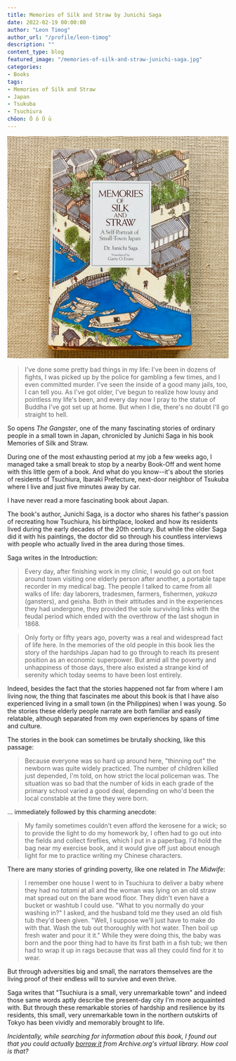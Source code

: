 ```yaml
---
title: Memories of Silk and Straw by Junichi Saga
date: 2022-02-19 00:00:00
author: "Leon Timog"
author_url: "/profile/leon-timog"
description: ""
content_type: blog
featured_image: "/memories-of-silk-and-straw-junichi-saga.jpg"
categories:
- Books
tags:
- Memories of Silk and Straw
- Japan
- Tsukuba
- Tsuchiura
chōon: Ō ō Ū ū
---
```

![Memories of Silk and Straw by Junichi Saga](memories-of-silk-and-straw-junichi-saga.jpg)

>I've done some pretty bad things in my life: I've been in dozens of fights, I was picked up by the police for gambling a few times, and I even committed murder. I've seen the inside of a good many jails, too, I can tell you. As I've got older, I've begun to realize how lousy and pointless my life's been, and every day now I pray to the statue of Buddha I've got set up at home. But when I die, there's no doubt I'll go straight to hell.

So opens *The Gangster*, one of the many fascinating stories of ordinary people in a small town in Japan, chronicled by Junichi Saga in his book Memories of Silk and Straw.

During one of the most exhausting period at my job a few weeks ago, I managed take a small break to stop by a nearby Book-Off and went home with this little gem of a book. And what do you know--it's about the stories of residents of Tsuchiura, Ibaraki Prefecture, next-door neighbor of Tsukuba where I live and just five minutes away by car.

I have never read a more fascinating book about Japan.

The book's author, Junichi Saga, is a doctor who shares his father's passion of recreating how Tsuchiura, his birthplace, looked and how its residents lived during the early decades of the 20th century. But while the older Saga did it with his paintings, the doctor did so through his countless interviews with people who actually lived in the area during those times.

Saga writes in the Introduction:

>Every day, after finishing work in my clinic, I would go out on foot around town visiting one elderly person after another, a portable tape recorder in my medical bag. The people I talked to came from all walks of life: day laborers, tradesmen, farmers, fishermen, *yakuza* (gansters), and geisha. Both in their attitudes and in the experiences they had undergone, they provided the sole surviving links with the feudal period which ended with the overthrow of the last shogun in 1868.

>Only forty or fifty years ago, poverty was a real and widespread fact of life here. In the memories of the old people in this book lies the story of the hardships Japan had to go through to reach its present position as an economic superpower. But amid all the poverty and unhappiness of those days, there also existed a strange kind of serenity which today seems to have been lost entirely.

Indeed, besides the fact that the stories happened not far from where I am living now, the thing that fascinates me about this book is that I have also experienced living in a small town (in the Philippines) when I was young. So the stories these elderly people narrate are both familiar and easily relatable, although separated from my own experiences by spans of time and culture.

The stories in the book can sometimes be brutally shocking, like this passage:

>Because everyone was so hard up around here, "thinning out" the newborn was quite widely practiced. The number of children killed just depended, I'm told, on how strict the local policeman was. The situation was so bad that the number of kids in each grade of the primary school varied a good deal, depending on who'd been the local constable at the time they were born.

... immediately followed by this charming anecdote:

>My family sometimes couldn't even afford the kerosene for a wick; so to provide the light to do my homework by, I often had to go out into the fields and collect fireflies, which I put in a paperbag. I'd hold the bag near my exercise book, and it would give off just about enough light for me to practice writing my Chinese characters.

There are many stories of grinding poverty, like one related in *The Midwife*:

>I remember one house I went to in Tsuchiura to deliver a baby where they had no *tatami* at all and the woman was lying on an old straw mat spread out on the bare wood floor. They didn't even have a bucket or washtub I could use. "What to you normally do your washing in?" I asked, and the husband told me they used an old fish tub they'd been given. "Well, I suppose we'll just have to make do with that. Wash the tub out thoroughly with hot water. Then boil up fresh water and pour it it." While they were doing this, the baby was born and the poor thing had to have its first bath in a fish tub; we then had to wrap it up in rags because that was all they could find for it to wear.

But through adversities big and small, the narrators themselves are the living proof of their endless will to survive and even thrive.

Saga writes that "Tsuchiura is a small, very unremarkable town" and indeed those same words aptly describe the present-day city I'm more acquainted with. But through these remarkable stories of hardship and resilience by its residents, this small, very unremarkable town in the northern outskirts of Tokyo has been vividly and memorably brought to life.

*Incidentally, while searching for information about this book, I found out that you could actually [borrow it](https://archive.org/details/memoriesofsilkst0000saga/) from Archive.org's virtual library. How cool is that?*